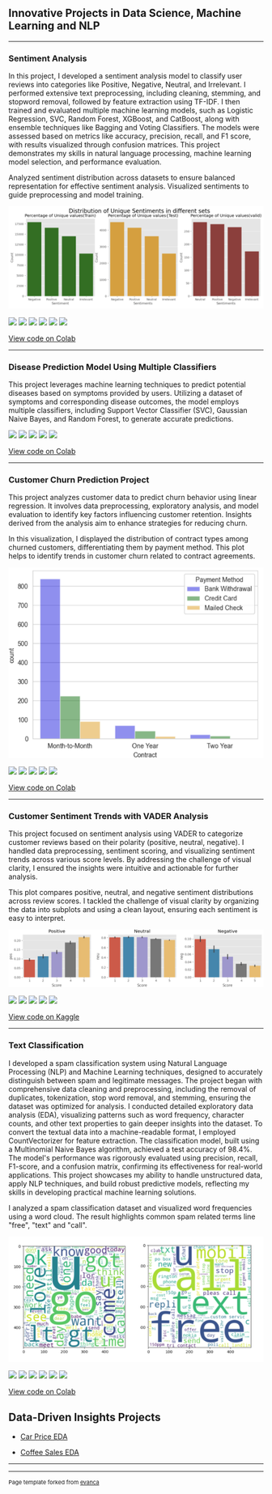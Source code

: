 ## Innovative Projects in Data Science, Machine Learning and NLP

---

### Sentiment Analysis 

In this project, I developed a sentiment analysis model to classify user reviews into categories like Positive, Negative, Neutral, and Irrelevant. I performed extensive text preprocessing, including cleaning, stemming, and stopword removal, followed by feature extraction using TF-IDF. I then trained and evaluated multiple machine learning models, such as Logistic Regression, SVC, Random Forest, XGBoost, and CatBoost, along with ensemble techniques like Bagging and Voting Classifiers. The models were assessed based on metrics like accuracy, precision, recall, and F1 score, with results visualized through confusion matrices. This project demonstrates my skills in natural language processing, machine learning model selection, and performance evaluation.

Analyzed sentiment distribution across datasets to ensure balanced representation for effective sentiment analysis. Visualized sentiments to guide preprocessing and model training.

<img src="images/twitter.png?raw=true" />

[![](https://img.shields.io/badge/Python-white?logo=Python)](#) [![](https://img.shields.io/badge/Jupyter-white?logo=Jupyter)](#) [![](https://img.shields.io/badge/Numpy-white?logo=Numpy)](#) [![](https://img.shields.io/badge/Pandas-white?logo=Pandas)](#) [![](https://img.shields.io/badge/Colab-white?logo=Colab)](#) [![](https://img.shields.io/badge/sklearn-white?logo=sklearn)](#)

[View code on Colab](https://colab.research.google.com/drive/1sQfpS7NDApsyYXzr8km4TvyO-QhAkzof?usp=sharing)

---
### Disease Prediction Model Using Multiple Classifiers

This project leverages machine learning techniques to predict potential diseases based on symptoms provided by users. Utilizing a dataset of symptoms and corresponding disease outcomes, the model employs multiple classifiers, including Support Vector Classifier (SVC), Gaussian Naive Bayes, and Random Forest, to generate accurate predictions. 

[![](https://img.shields.io/badge/Python-white?logo=Python)](#) [![](https://img.shields.io/badge/Jupyter-white?logo=Jupyter)](#) [![](https://img.shields.io/badge/PyTorch-white?logo=pytorch)](#) [![](https://img.shields.io/badge/Twitter-white?logo=Twitter)](#) [![](https://img.shields.io/badge/HuggingFace_Transformers-white?logo=huggingface)](#)

[View code on Colab](https://colab.research.google.com/drive/1pE0_TRUw9vZxFHiCtuUi4myiP7HiYwo_)

---
### Customer Churn Prediction Project

This project analyzes customer data to predict churn behavior using linear regression. It involves data preprocessing, exploratory analysis, and model evaluation to identify key factors influencing customer retention. Insights derived from the analysis aim to enhance strategies for reducing churn.

In this visualization, I displayed the distribution of contract types among churned customers, differentiating them by payment method. This plot helps to identify trends in customer churn related to contract agreements.

<img src="images/payment_methods.png?raw=true" />

[![](https://img.shields.io/badge/Python-white?logo=Python)](#) [![](https://img.shields.io/badge/Jupyter-white?logo=Jupyter)](#) [![](https://img.shields.io/badge/PyTorch-white?logo=pytorch)](#) [![](https://img.shields.io/badge/Twitter-white?logo=Twitter)](#) [![](https://img.shields.io/badge/HuggingFace_Transformers-white?logo=huggingface)](#)

[View code on Colab](https://colab.research.google.com/drive/1GKY0TV0JVOQYWfnkd8-EnTR_QX4wK4Cp)

---

### Customer Sentiment Trends with VADER Analysis

This project focused on sentiment analysis using VADER to categorize customer reviews based on their polarity (positive, neutral, negative). I handled data preprocessing, sentiment scoring, and visualizing sentiment trends across various score levels. By addressing the challenge of visual clarity, I ensured the insights were intuitive and actionable for further analysis.

This plot compares positive, neutral, and negative sentiment distributions across review scores. I tackled the challenge of visual clarity by organizing the data into subplots and using a clean layout, ensuring each sentiment is easy to interpret.

<img src="images/roberta & huggingface.png?raw=true" />

[![](https://img.shields.io/badge/Python-white?logo=Python)](#) [![](https://img.shields.io/badge/Jupyter-white?logo=Jupyter)](#) [![](https://img.shields.io/badge/PyTorch-white?logo=pytorch)](#) [![](https://img.shields.io/badge/Twitter-white?logo=Twitter)](#) [![](https://img.shields.io/badge/HuggingFace_Transformers-white?logo=huggingface)](#)

[View code on Kaggle](https://www.kaggle.com/code/kaushalll/1st-nlp-with-transformers-roberta-hugging-face)

---

### Text Classification

I developed a spam classification system using Natural Language Processing (NLP) and Machine Learning techniques, designed to accurately distinguish between spam and legitimate messages. The project began with comprehensive data cleaning and preprocessing, including the removal of duplicates, tokenization, stop word removal, and stemming, ensuring the dataset was optimized for analysis. I conducted detailed exploratory data analysis (EDA), visualizing patterns such as word frequency, character counts, and other text properties to gain deeper insights into the dataset. To convert the textual data into a machine-readable format, I employed CountVectorizer for feature extraction. The classification model, built using a Multinomial Naive Bayes algorithm, achieved a test accuracy of 98.4%. The model's performance was rigorously evaluated using precision, recall, F1-score, and a confusion matrix, confirming its effectiveness for real-world applications. This project showcases my ability to handle unstructured data, apply NLP techniques, and build robust predictive models, reflecting my skills in developing practical machine learning solutions.

I analyzed a spam classification dataset and visualized word frequencies using a word cloud. The result highlights common spam related terms line "free", "text" and "call".

<img src="images/Untitled (1).png?raw=true" />

[![](https://img.shields.io/badge/Python-white?logo=Python)](#) [![](https://img.shields.io/badge/Jupyter-white?logo=Jupyter)](#) [![](https://img.shields.io/badge/Numpy-white?logo=Numpy)](#) [![](https://img.shields.io/badge/Pandas-white?logo=Pandas)](#) [![](https://img.shields.io/badge/Colab-white?logo=Colab)](#) [![](https://img.shields.io/badge/sklearn-white?logo=sklearn)](#)

[View code on Colab](https://colab.research.google.com/drive/1a0httr3EX6-AeKPAYr_024VlRwSwPwp4?usp=sharing)


## Data-Driven Insights Projects

- [Car Price EDA]([http://example.com/](https://colab.research.google.com/drive/1hBZY6cCpX7yFrgc9TuOogXBtG2dC2yii))

- [Coffee Sales EDA](https://colab.research.google.com/drive/1ztc8E3Xd7O3Ol-Wof7B4cE_ObaYMupOW?usp=sharing)


---




---
<p style="font-size:11px">Page template forked from <a href="https://github.com/evanca/quick-portfolio">evanca</a></p>
<!-- Remove above link if you don't want to attibute -->
